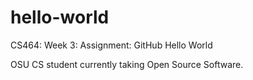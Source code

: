 # hello-world
CS464: Week 3: Assignment: GitHub Hello World

OSU CS student currently taking Open Source Software.
